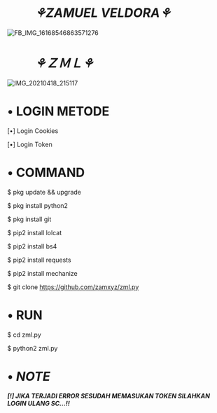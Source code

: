 # 　 　**_⚘ZAMUEL VELDORA⚘_**

![FB_IMG_16168546863571276](https://user-images.githubusercontent.com/79139059/115128175-1e16f100-a006-11eb-9b9f-21aed4a1f5ac.jpg)

# 　 　**_⚘ＺＭＬ⚘_**
![IMG_20210418_215117](https://user-images.githubusercontent.com/79139059/115150167-6af3d980-a091-11eb-9945-3363161575e5.jpg)


# • **LOGIN METODE**

[•] Login Cookies

[•] Login Token


# • **COMMAND**

$ pkg update && upgrade

$ pkg install python2

$ pkg install git

$ pip2 install lolcat

$ pip2 install bs4

$ pip2 install requests

$ pip2 install mechanize

$ git clone https://github.com/zamxyz/zml.py


# • **RUN**

$ cd zml.py

$ python2 zml.py

# • _**NOTE**_

_**[!] JIKA TERJADI ERROR SESUDAH MEMASUKAN TOKEN SILAHKAN LOGIN ULANG SC...!!**_
